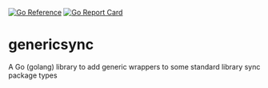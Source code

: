 [![Go Reference](https://pkg.go.dev/badge/github.com/simplylib/genericsync.svg)](https://pkg.go.dev/github.com/simplylib/genericsync)
[![Go Report Card](https://goreportcard.com/badge/github.com/simplylib/genericsync)](https://goreportcard.com/report/github.com/simplylib/genericsync)

# genericsync
A Go (golang) library to add generic wrappers to some standard library sync package types 
